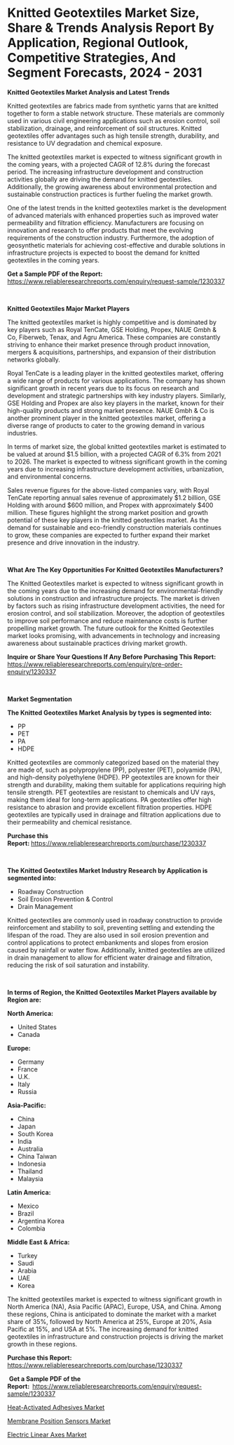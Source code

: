 <p><h1>Knitted Geotextiles Market Size, Share & Trends Analysis Report By Application, Regional Outlook, Competitive Strategies, And Segment Forecasts, 2024 - 2031</h1></p><p><strong>Knitted Geotextiles Market Analysis and Latest Trends</strong></p>
<p><p>Knitted geotextiles are fabrics made from synthetic yarns that are knitted together to form a stable network structure. These materials are commonly used in various civil engineering applications such as erosion control, soil stabilization, drainage, and reinforcement of soil structures. Knitted geotextiles offer advantages such as high tensile strength, durability, and resistance to UV degradation and chemical exposure.</p><p>The knitted geotextiles market is expected to witness significant growth in the coming years, with a projected CAGR of 12.8% during the forecast period. The increasing infrastructure development and construction activities globally are driving the demand for knitted geotextiles. Additionally, the growing awareness about environmental protection and sustainable construction practices is further fueling the market growth.</p><p>One of the latest trends in the knitted geotextiles market is the development of advanced materials with enhanced properties such as improved water permeability and filtration efficiency. Manufacturers are focusing on innovation and research to offer products that meet the evolving requirements of the construction industry. Furthermore, the adoption of geosynthetic materials for achieving cost-effective and durable solutions in infrastructure projects is expected to boost the demand for knitted geotextiles in the coming years.</p></p>
<p><strong>Get a Sample PDF of the Report:&nbsp;</strong> <a href="https://www.reliableresearchreports.com/enquiry/request-sample/1230337">https://www.reliableresearchreports.com/enquiry/request-sample/1230337</a></p>
<p>&nbsp;</p>
<p><strong>Knitted Geotextiles Major Market Players</strong></p>
<p><p>The knitted geotextiles market is highly competitive and is dominated by key players such as Royal TenCate, GSE Holding, Propex, NAUE Gmbh & Co, Fiberweb, Tenax, and Agru America. These companies are constantly striving to enhance their market presence through product innovation, mergers & acquisitions, partnerships, and expansion of their distribution networks globally.</p><p>Royal TenCate is a leading player in the knitted geotextiles market, offering a wide range of products for various applications. The company has shown significant growth in recent years due to its focus on research and development and strategic partnerships with key industry players. Similarly, GSE Holding and Propex are also key players in the market, known for their high-quality products and strong market presence. NAUE Gmbh & Co is another prominent player in the knitted geotextiles market, offering a diverse range of products to cater to the growing demand in various industries.</p><p>In terms of market size, the global knitted geotextiles market is estimated to be valued at around $1.5 billion, with a projected CAGR of 6.3% from 2021 to 2026. The market is expected to witness significant growth in the coming years due to increasing infrastructure development activities, urbanization, and environmental concerns.</p><p>Sales revenue figures for the above-listed companies vary, with Royal TenCate reporting annual sales revenue of approximately $1.2 billion, GSE Holding with around $600 million, and Propex with approximately $400 million. These figures highlight the strong market position and growth potential of these key players in the knitted geotextiles market. As the demand for sustainable and eco-friendly construction materials continues to grow, these companies are expected to further expand their market presence and drive innovation in the industry.</p></p>
<p>&nbsp;</p>
<p><strong>What Are The Key Opportunities For Knitted Geotextiles Manufacturers?</strong></p>
<p><p>The Knitted Geotextiles market is expected to witness significant growth in the coming years due to the increasing demand for environmental-friendly solutions in construction and infrastructure projects. The market is driven by factors such as rising infrastructure development activities, the need for erosion control, and soil stabilization. Moreover, the adoption of geotextiles to improve soil performance and reduce maintenance costs is further propelling market growth. The future outlook for the Knitted Geotextiles market looks promising, with advancements in technology and increasing awareness about sustainable practices driving market growth.</p></p>
<p><strong>Inquire or Share Your Questions If Any Before Purchasing This Report:</strong> <a href="https://www.reliableresearchreports.com/enquiry/pre-order-enquiry/1230337">https://www.reliableresearchreports.com/enquiry/pre-order-enquiry/1230337</a></p>
<p>&nbsp;</p>
<p><strong>Market Segmentation</strong></p>
<p><strong>The Knitted Geotextiles Market Analysis by types is segmented into:</strong></p>
<p><ul><li>PP</li><li>PET</li><li>PA</li><li>HDPE</li></ul></p>
<p><p>Knitted geotextiles are commonly categorized based on the material they are made of, such as polypropylene (PP), polyester (PET), polyamide (PA), and high-density polyethylene (HDPE). PP geotextiles are known for their strength and durability, making them suitable for applications requiring high tensile strength. PET geotextiles are resistant to chemicals and UV rays, making them ideal for long-term applications. PA geotextiles offer high resistance to abrasion and provide excellent filtration properties. HDPE geotextiles are typically used in drainage and filtration applications due to their permeability and chemical resistance.</p></p>
<p><strong>Purchase this Report:&nbsp;</strong><a href="https://www.reliableresearchreports.com/purchase/1230337">https://www.reliableresearchreports.com/purchase/1230337</a></p>
<p>&nbsp;</p>
<p><strong>The Knitted Geotextiles Market Industry Research by Application is segmented into:</strong></p>
<p><ul><li>Roadway Construction</li><li>Soil Erosion Prevention & Control</li><li>Drain Management</li></ul></p>
<p><p>Knitted geotextiles are commonly used in roadway construction to provide reinforcement and stability to soil, preventing settling and extending the lifespan of the road. They are also used in soil erosion prevention and control applications to protect embankments and slopes from erosion caused by rainfall or water flow. Additionally, knitted geotextiles are utilized in drain management to allow for efficient water drainage and filtration, reducing the risk of soil saturation and instability.</p></p>
<p>&nbsp;</p>
<p><strong>In terms of Region, the Knitted Geotextiles Market Players available by Region are:</strong></p>
<p>
    <p> <strong> North America: </strong>
        <ul>
            <li>United States</li>
            <li>Canada</li>
        </ul>
        </p> 
    <p> <strong> Europe: </strong>
        <ul>
            <li>Germany</li>
            <li>France</li>
            <li>U.K.</li>
            <li>Italy</li>
            <li>Russia</li>
        </ul>
        </p> 
    <p> <strong> Asia-Pacific: </strong>
        <ul>
            <li>China</li>
            <li>Japan</li>
            <li>South Korea</li>
            <li>India</li>
            <li>Australia</li>
            <li>China Taiwan</li>
            <li>Indonesia</li>
            <li>Thailand</li>
            <li>Malaysia</li>
        </ul>
        </p> 
    <p> <strong> Latin America: </strong>
        <ul>
            <li>Mexico</li>
            <li>Brazil</li>
            <li>Argentina Korea</li>
            <li>Colombia</li>
        </ul>
        </p> 
    <p> <strong> Middle East & Africa: </strong>
        <ul>
            <li>Turkey</li>
            <li>Saudi</li>
            <li>Arabia</li>
            <li>UAE</li>
            <li>Korea</li>
        </ul>
    </p>
    </p>
<p><p>The knitted geotextiles market is expected to witness significant growth in North America (NA), Asia Pacific (APAC), Europe, USA, and China. Among these regions, China is anticipated to dominate the market with a market share of 35%, followed by North America at 25%, Europe at 20%, Asia Pacific at 15%, and USA at 5%. The increasing demand for knitted geotextiles in infrastructure and construction projects is driving the market growth in these regions.</p></p>
<p><strong>Purchase this Report: </strong><a href="https://www.reliableresearchreports.com/purchase/1230337">https://www.reliableresearchreports.com/purchase/1230337</a></p>
<p>&nbsp;<strong>Get a Sample PDF of the Report:&nbsp;&nbsp;</strong><a href="https://www.reliableresearchreports.com/enquiry/request-sample/1230337">https://www.reliableresearchreports.com/enquiry/request-sample/1230337</a></p>
<p><strong></strong></p>
<p><p><a href="https://view.publitas.com/reportprime-1/heat-activated-adhesives-market-size-and-growth-market-segmentation-regional-and-country-breakdowns-and-market-trends-for-period-from-2023-2030/">Heat-Activated Adhesives Market</a></p><p><a href="https://view.publitas.com/reportprime-1/membrane-position-sensors-market-analysis-examines-its-scope-on-growth-opportunities-and-forecasted-trends-spanning-from-2023-to-2030/">Membrane Position Sensors Market</a></p><p><a href="https://view.publitas.com/reportprime-1/electric-linear-axes-market-size-and-examines-its-market-scope-with-a-primary-focus-on-growth-opportunities-and-forecasted-trends-spanning-from-2023-to-2030/">Electric Linear Axes Market</a></p></p>